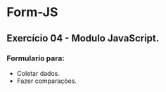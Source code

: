 # Form-JS

## Exercício 04 - Modulo JavaScript.

### Formulario para:

* Coletar dados.
* Fazer comparações.
